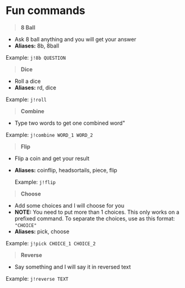# Fun commands

> **8 Ball**

* Ask 8 ball anything and you will get your answer
* **Aliases:** 8b, 8ball

 Example: `j!8b QUESTION`

> **Dice**

* Roll a dice
* **Aliases:** rd, dice

 Example: `j!roll`

> **Combine**

* Type two words to get one combined word"

 Example: `j!combine WORD_1 WORD_2`

>**Flip**

* Flip a coin and get your result
* **Aliases:** coinflip, headsortails, piece, flip

  Example:  `j!flip`

>**Choose**

* Add some choices and I will choose for you
* **NOTE:** You need to put more than 1 choices. This only works on a prefixed command. To separate the choices, use as this format: `"CHOICE"`
* **Aliases:** pick, choose

 Example: `j!pick CHOICE_1 CHOICE_2`

>**Reverse**

* Say something and I will say it in reversed text

 Example: `j!reverse TEXT`
